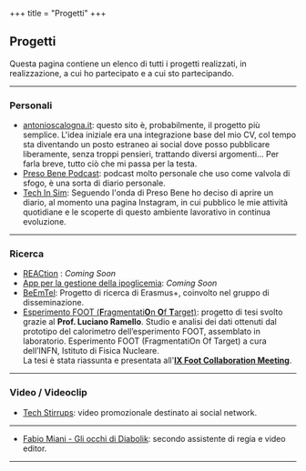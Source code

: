 +++
title = "Progetti"
+++

## Progetti

Questa pagina contiene un elenco di tutti i progetti realizzati, in realizzazione, a cui ho partecipato e a cui sto partecipando.

---
### Personali
* [antonioscalogna.it](https://antonioscalogna.it/): questo sito è, probabilmente, il progetto più semplice.
L'idea iniziale era una integrazione base del mio CV, col tempo sta diventando un posto estraneo ai social dove posso pubblicare liberamente, senza troppi pensieri, trattando diversi argomenti... Per farla breve, tutto ciò che mi passa per la testa.
* [Preso Bene Podcast](https://open.spotify.com/show/3QUPN9AlJcv0PH3DKlZeKb): podcast molto personale che uso come valvola di sfogo, è una sorta di diario personale.
* [Tech In Sim](https://www.instagram.com/techinsim/): Seguendo l'onda di Preso Bene ho deciso di aprire un diario, al momento una pagina Instagram, in cui pubblico le mie attività quotidiane e le scoperte di questo ambiente lavorativo in continua evoluzione.
---
### Ricerca

* [REACtion](https://www.agingproject.uniupo.it/reaction/) : *Coming Soon*
* [App per la gestione della ipoglicemia](): *Coming Soon*
* [BeEmTel](https://beemtel.eu): Progetto di ricerca di Erasmus+, coinvolto nel gruppo di disseminazione. 
* [Esperimento FOOT (**F**ragmentati**O**n **O**f **T**arget)](/Scalogna_Antonio_Tesi.pdf): progetto di tesi svolto grazie al **Prof. Luciano Ramello**. Studio e analisi dei dati ottenuti dal prototipo del calorimetro dell’esperimento FOOT, assemblato in laboratorio. Esperimento FOOT (FragmentatiOn Of Target) a cura dell’INFN, Istituto di Fisica
Nucleare.\
La tesi è stata riassunta e presentata all'[**IX Foot Collaboration Meeting**](/Presentazione_Collaboration_Meeting.pdf).

---
### Video / Videoclip
* [Tech Stirrups](https://www.youtube.com/watch?v=kBlrPLhcwmQ): video promozionale destinato ai social network.
---
* [Fabio Miani - Gli occhi di Diabolik](https://www.youtube.com/watch?v=23B9sjpd7ZY): secondo assistente di regia e video editor.
---